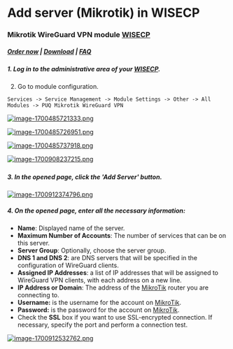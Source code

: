 # Add server (Mikrotik) in WISECP

### Mikrotik WireGuard VPN module **[WISECP](https://puqcloud.com/link.php?id=78)** 

##### [Order now](https://puqcloud.com/index.php?rp=/store/wisecp-module-mikrotik-wireguard-vpn) | [Download](https://download.puqcloud.com/WISECP/Product/PUQ_WISECP-Mikrotik-WireGuard-VPN/) | [FAQ](https://faq.puqcloud.com/)

##### 1. Log in to the administrative area of your **[WISECP](https://puqcloud.com/link.php?id=78)**.

#####   
2. Go to module configuration.

```
Services -> Service Management -> Module Settings -> Other -> All Modules -> PUQ Mikrotik WireGuard VPN
```

[![image-1700485721333.png](https://doc.puq.info/uploads/images/gallery/2023-11/scaled-1680-/image-1700485721333.png)](https://doc.puq.info/uploads/images/gallery/2023-11/image-1700485721333.png)

[![image-1700485726951.png](https://doc.puq.info/uploads/images/gallery/2023-11/scaled-1680-/image-1700485726951.png)](https://doc.puq.info/uploads/images/gallery/2023-11/image-1700485726951.png)

[![image-1700485737918.png](https://doc.puq.info/uploads/images/gallery/2023-11/scaled-1680-/image-1700485737918.png)](https://doc.puq.info/uploads/images/gallery/2023-11/image-1700485737918.png)

[![image-1700908237215.png](https://doc.puq.info/uploads/images/gallery/2023-11/scaled-1680-/image-1700908237215.png)](https://doc.puq.info/uploads/images/gallery/2023-11/image-1700908237215.png)

#####  

##### 3. In the opened page, click the '**Add Server**' button.

[![image-1700912374796.png](https://doc.puq.info/uploads/images/gallery/2023-11/scaled-1680-/image-1700912374796.png)](https://doc.puq.info/uploads/images/gallery/2023-11/image-1700912374796.png)

##### 4. On the opened page, enter all the necessary information:

- **Name**: Displayed name of the server.
- **Maximum Number of Accounts**: The number of services that can be on this server.
- **Server Group**: Optionally, choose the server group.
- **DNS 1 and DNS 2**: are DNS servers that will be specified in the configuration of WireGuard clients.
- **Assigned IP Addresses**: a list of IP addresses that will be assigned to WireGuard VPN clients, with each address on a new line.
- **IP Address or Domain**: The address of the [MikroTik](https://mikrotik.com/) router you are connecting to.
- **Username:** is the username for the account on [MikroTik](https://mikrotik.com/).
- **Password:** is the password for the account on [MikroTik](https://mikrotik.com/).
- Check the **SSL** box if you want to use SSL-encrypted connection. If necessary, specify the port and perform a connection test.

[![image-1700912532762.png](https://doc.puq.info/uploads/images/gallery/2023-11/scaled-1680-/image-1700912532762.png)](https://doc.puq.info/uploads/images/gallery/2023-11/image-1700912532762.png)

#####  

<div id="bkmrk--5"><div></div></div>